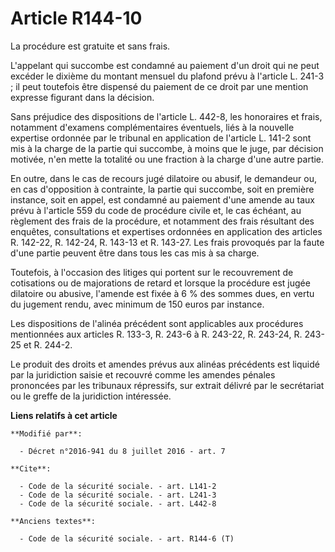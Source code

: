 # Article R144-10

La procédure est gratuite et sans frais. 

L'appelant qui succombe est condamné au paiement d'un droit qui ne peut excéder le dixième du montant mensuel du plafond
prévu à l'article L. 241-3 ; il peut toutefois être dispensé du paiement de ce droit par une mention expresse figurant dans
la décision. 

Sans préjudice des dispositions de l'article L. 442-8, les honoraires et frais, notamment d'examens complémentaires
éventuels, liés à la nouvelle expertise ordonnée par le tribunal en application de l'article L. 141-2 sont mis à la charge de
la partie qui succombe, à moins que le juge, par décision motivée, n'en mette la totalité ou une fraction à la charge d'une
autre partie. 

En outre, dans le cas de recours jugé dilatoire ou abusif, le demandeur ou, en cas d'opposition à contrainte, la partie qui
succombe, soit en première instance, soit en appel, est condamné au paiement d'une amende au taux prévu à l'article 559 du
code de procédure civile et, le cas échéant, au règlement des frais de la procédure, et notamment des frais résultant des
enquêtes, consultations et expertises ordonnées en application des articles R. 142-22, R. 142-24, R. 143-13 et R. 143-27. Les
frais provoqués par la faute d'une partie peuvent être dans tous les cas mis à sa charge. 

Toutefois, à l'occasion des litiges qui portent sur le recouvrement de cotisations ou de majorations de retard et lorsque la
procédure est jugée dilatoire ou abusive, l'amende est fixée à 6 % des sommes dues, en vertu du jugement rendu, avec minimum
de 150 euros par instance. 

Les dispositions de l'alinéa précédent sont applicables aux procédures mentionnées aux articles R. 133-3, R. 243-6 à R.
243-22, R. 243-24, R. 243-25 et R. 244-2. 

Le produit des droits et amendes prévus aux alinéas précédents est liquidé par la juridiction saisie et recouvré comme les
amendes pénales prononcées par les tribunaux répressifs, sur extrait délivré par le secrétariat ou le greffe de la
juridiction intéressée.

**Liens relatifs à cet article**

	**Modifié par**:

	  - Décret n°2016-941 du 8 juillet 2016 - art. 7

	**Cite**:

	  - Code de la sécurité sociale. - art. L141-2
	  - Code de la sécurité sociale. - art. L241-3
	  - Code de la sécurité sociale. - art. L442-8

	**Anciens textes**:

	  - Code de la sécurité sociale. - art. R144-6 (T)
